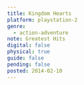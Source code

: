 ```yaml
---
title: Kingdom Hearts
platform: playstation-2
genre:
  - action-adventure
note: Greatest Hits
digital: false
physical: true
guide: false
pending: false
posted: 2014-02-10
---
```

